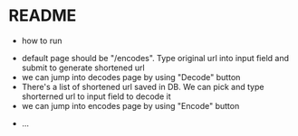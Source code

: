 # README

* how to run
- default page should be "/encodes". Type original url into input field and submit to generate shortened url
- we can jump into decodes page by using "Decode" button
- There's a list of shortened url saved in DB. We can pick and type shorterned url to input field to decode it
- we can jump into encodes page by using "Encode" button

* ...

